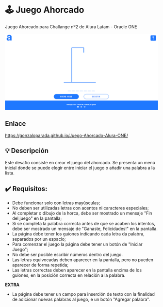 # 🕹️ Juego Ahorcado

Juego Ahorcado para Challange nº2 de Alura Latam - Oracle ONE

<img src="./assets/img/preview-pagina.PNG" alt="preview-página" />

## Enlace

https://gonzaloparada.github.io/Juego-Ahorcado-Alura-ONE/

## 💡 Descripción

Este desafío consiste en crear el juego del ahorcado. Se presenta un menú inicial donde se puede elegir entre iniciar el juego o añadir una palabra a la lista.

## ✔️ Requisitos:

- Debe funcionar solo con letras mayúsculas;
- No deben ser utilizadas letras con acentos ni caracteres especiales;
- Al completar o dibujo de la horca, debe ser mostrado un mensaje "Fin del juego" en la pantalla;
- Si se completa la palabra correcta antes de que se acaben los intentos, debe ser mostrado un mensaje de "Ganaste, Felicidades!" en la pantalla.
- La página debe tener los guiones indicando cada letra da palabra, separados por un espacio;
- Para comenzar el juego la página debe tener un botón de "Iniciar Juego";
- No debe ser posible escribir números dentro del juego.
- Las letras equivocadas deben aparecer en la pantalla, pero no pueden aparecer de forma repetida;
- Las letras correctas deben aparecer en la pantalla encima de los guiones, en la posición correcta en relación a la palabra.

**EXTRA**

- La página debe tener un campo para inserción de texto con la finalidad de adicionar nuevas palabras al juego, e un botón "Agregar palabra".
